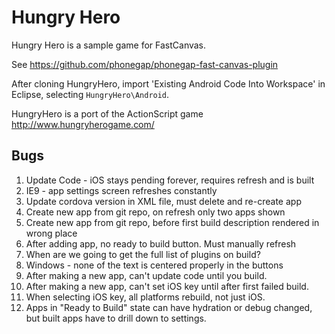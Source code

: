 Hungry Hero
===========

Hungry Hero is a sample game for FastCanvas.

See https://github.com/phonegap/phonegap-fast-canvas-plugin

After cloning HungryHero, import 'Existing Android Code Into Workspace' in Eclipse, selecting `HungryHero\Android`.

HungryHero is a port of the ActionScript game http://www.hungryherogame.com/

Bugs
----
1. Update Code - iOS stays pending forever, requires refresh and is built
2. IE9 - app settings screen refreshes constantly
3. Update cordova version in XML file, must delete and re-create app
4. Create new app from git repo, on refresh only two apps shown
5. Create new app from git repo, before first build description rendered in wrong place
6. After adding app, no ready to build button.  Must manually refresh
7. When are we going to get the full list of plugins on build?
8. Windows - none of the text is centered properly in the buttons
9. After making a new app, can't update code until you build.
10. After making a new app, can't set iOS key until after first failed build.
11. When selecting iOS key, all platforms rebuild, not just iOS.
12. Apps in "Ready to Build" state can have hydration or debug changed, but built apps have to drill down to settings.
